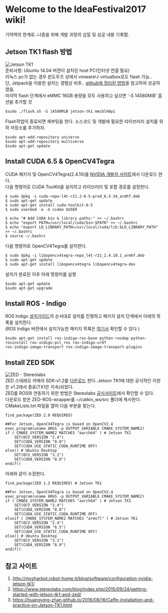 # Welcome to the IdeaFestival2017 wiki!  
기억력의 한계로..나중을 위해 개발 과정의 삽질 및 성공 내용 기록함.   
## Jetson TK1 flash 방법  
![Jetson TK1](http://kr.nvidia.com/content/tegra/images/jetson/jetson-tk1.png)  
준비사항: Ubuntu 14.04 버젼이 설치된 host PC(인터넷 연결 필요)  
리눅스 pc가 없는 경우 윈도우즈 상에서 vmware나 virtualbox로도 flash 가능..  
단, Jetpack을 이용한 설치는 경험상 비추.. [github에 정리된 방법](https://gist.github.com/jetsonhacks/2717a41f7e60a3405b34)을 참고하여 성공하였음.  
마지막 flash 단계에서 eMMC 16GB 용량을 모두 사용하고 싶으면 '-S 14580MiB' 옵션을 추가할 것  

```
$sudo ./flash.sh -S 14580MiB jetson-tk1 mmcblk0p1
```  
  
Flash작업이 종료되면 재부팅을 한다. 소스코드 및 개발에 필요한 라이브러리 설치를 위하 저장소를 추가하자.  
  
```
$sudo apt-add-repository universe
$sudo apt-add-repository multiverse
$sudo apt-get update
```  

## Install CUDA 6.5 & OpenCV4Tegra
CUDA 패키지 및 OpenCV4Tegra(2.4.10)를 [NVIDIA 개발자 사이트](https://developer.nvidia.com/linux-tegra-rel-21)에서 다운로드 한다.  
다음 명령어로 CUDA ToolKit을 설치하고 라이브러리 및 포함 경로를 설정한다.  

```
$ sudo dpkg -i cuda-repo-l4t-r21.2-6-5-prod_6.5-34_armhf.deb
$ sudo apt-get update
$ sudo apt-get install cuda-toolkit-6-5
$ sudo usermod -a -G video $USER

$ echo "# Add CUDA bin & library paths:" >> ~/.bashrc
$ echo "export PATH=/usr/local/cuda/bin:$PATH" >> ~/.bashrc
$ echo "export LD_LIBRARY_PATH=/usr/local/cuda/lib:$LD_LIBRARY_PATH" >> ~/.bashrc
$ source ~/.bashrc
```  
  
다음 명령어로 OpenCV4Tegra를 설치한다.  

```
$ sudo dpkg -i libopencv4tegra-repo_l4t-r21_2.4.10.1_armhf.deb
$ sudo apt-get update
$ sudo apt-get install libopencv4tegra libopencv4tegra-dev
```  
  
설치가 완료된 이후 아래 명령어를 실행
```
$sudo apt-get update  
$sudo apt-get upgrade
```  

## Install ROS - Indigo  
ROS Indigo [설치가이드](http://wiki.ros.org/indigo/Installation/UbuntuARM)의 순서대로 설치를 진행하고 패키지 설치 단계에서 아래의 목록을 설치한다.  
(ROS Indigo 버젼에서 설치가능한 패키지 목록은 [여기서](http://repositories.ros.org/status_page/ros_indigo_arm.html) 확인할 수 있다.)
```
$sudo apt-get install ros-indigo-ros-base python-rosdep python-rosinstall ros-indigo-pcl_ros ros-indigo-urdf  
ros-indigo-image-transport ros-indigo-image-transport-plugins
```  
  
## Install ZED SDK  
![ZED - Stereolabs](https://www.stereolabs.com/img/product/ZED_product_main.jpg)  
ZED 스테레오 카메라 SDK-v1.2를 [다운로드](https://www.stereolabs.com/developers/release/1.2/) 한다. Jetson TK1에 대한 공식적인 지원은 v1.2에서 종료(TX1은 지속)되었다.  
ZED를 ROS와 연동하기 위한 방법은 Stereolabs [공식사이트](https://www.stereolabs.com/blog/index.php/2015/09/07/use-your-zed-camera-with-ros/)에서 확인할 수 있다.  
다운로드 받은 ZED-ROS-wrapper를 ~/catkin_ws/src 폴더에 복사한다. CMakeLists.txt 파일을 열어 다음 부분을 찾는다.  
```
find_package(ZED 2.0 REQUIRED) 

##For Jetson, OpenCV4Tegra is based on OpenCV2.4
exec_program(uname ARGS -p OUTPUT_VARIABLE CMAKE_SYSTEM_NAME2)
if ( CMAKE_SYSTEM_NAME2 MATCHES "aarch64" ) # Jetson TX1
    SET(OCV_VERSION "2.4")
    SET(CUDA_VERSION "8.0")
    SET(CUDA_USE_STATIC_CUDA_RUNTIME OFF)
else() # Ubuntu Desktop
    SET(OCV_VERSION "3.1")
    SET(CUDA_VERSION "8.0")
endif()
```  
  
아래와 같이 수정한다.  
```  
find_package(ZED 1.2 REQUIRED) # Jetson TK1

##For Jetson, OpenCV4Tegra is based on OpenCV2.4
exec_program(uname ARGS -p OUTPUT_VARIABLE CMAKE_SYSTEM_NAME2)
if ( CMAKE_SYSTEM_NAME2 MATCHES "aarch64" ) # Jetson TX1
    SET(OCV_VERSION "2.4")
    SET(CUDA_VERSION "8.0")
    SET(CUDA_USE_STATIC_CUDA_RUNTIME OFF)
elseif ( CMAKE_SYSTEM_NAME2 MATCHES "armv7l" ) # Jetson TK1
    SET(OCV_VERSION "2.4")
    SET(CUDA_VERSION "6.5")
    SET(CUDA_USE_STATIC_CUDA_RUNTIME OFF)
else() # Ubuntu Desktop
    SET(OCV_VERSION "3.1")
    SET(CUDA_VERSION "8.0")
endif()
```
  
## 참고 사이트  
1. http://myzharbot.robot-home.it/blog/software/configuration-nvidia-jetson-tk1/  
2. https://www.stereolabs.com/blog/index.php/2015/09/24/getting-started-with-jetson-tk1-and-zed/
3. https://huangying-zhan.github.io/2016/08/16/Caffe-installation-and-practice-on-Jetson-TK1.html